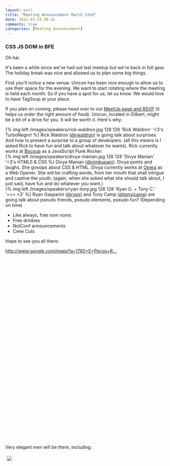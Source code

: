 ```yaml
---
layout: post
title: "Meeting Announcement March 22nd"
date: 2012-03-15 08:45
comments: true
categories: [Meeting Announcement]
---
```


### CSS JS DOM in BFE

<p>Oh hai.</p>
<p>It's been a while since we've had out last meetup but we're back in full gear. The holiday break was nice and allowed us to plan some big things.</p>
<p>First you'll notice a new venue. Unicon has been nice enough to allow us to use their space for the evening. We want to start rotating where the meeting is held each month. So if you have a spot for us, let us know. We would love to have TagSoup at your place.</p>
<p>If you plan on coming, please head over to out <a href="http://www.meetup.com/PHX-Tag-Soup/events/56346612/">MeetUp page and RSVP</a> (it helps us order the right amount of food). Unicon, located in Gilbert, might be a bit of a drive for you. It will be worth it. Here's why:</p>

<div class="clearfix">
{% img left /images/speakers/rick-waldron.jpg 128 128 'Rick Waldron' '<3's TurboNegro! %}
Rick Waldron (<a href="http://twitter.com/#!/rwaldron">@rwaldron</a>) is going talk about surprises. And how to present a surprise to a group of developers. (all this means is I asked Rick to have fun and talk about whatever he wants). Rick currently works at <a href="http://bocoup.com/">Bocoup</a> as a JavaScript Punk Rocker.
</div>

<div class="clearfix">
{% img left /images/speakers/divya-manian.jpg 128 128 'Divya Manian' '<3's HTML5 & CSS %}
Divya Manian (<a href="http://twitter.com/#!/nimbupani">@nimbupani</a>). Divya points and laughs. She gossips about CSS & HTML. Divya currently works at <a href="http://www.opera.com/">Opera</a> as a Web Opener. She will be crafting words, from her mouth that shall intrigue and captive the youth. (again, when she asked what she should talk about, I just said, have fun and do whatever you want.)
</div>

<div class="clearfix">
{% img left /images/speakers/ryan-tony.jpg 128 128 'Ryan G. + Tony C.' '=== <3' %}
Ryan Gasparini (<a href="http://twitter.com/#!/rxgx">@rxgx</a>) and Tony Camp (<a href="http://twitter.com/#!/tonyjcamp">@tonyjcamp</a>) are going talk about pseudo friends, pseudo elements, pseudo fun? (Depending on time)
</div>
<!-- more -->
<ul>
	<li>Like always, free nom noms</li>
	<li>Free drinkies</li>
	<li>NotConf announcements</li>
	<li>Crew Cuts</li>
</ul>
<p>Hope to see you all there:</p>
<p><a href="http://www.google.com/maps?q=1760+E+Pecos+Rd,+Gilbert,+AZ+85295&amp;hl=en&amp;ll=33.337412,-111.800995&amp;spn=0.14112,0.242386&amp;sll=37.0625,-95.677068&amp;sspn=34.259599,62.050781&amp;oq=1760&amp;hnear=1760+E+Pecos+Rd,+Gilbert,+Arizona+85295&amp;t=h&amp;z=12">http://www.google.com/maps?q=1760+E+Pecos+R...</a></p>
<div style="margin: 0 0 600px;"></div>
<p>Very elegant men will be there, including:</p>
<p><img src="http://photos4.meetupstatic.com/photos/event/2/3/3/4/event_101409012.jpeg" border="0" style="max-height: 700px; max-width: 700px; margin: 5px; float: none;" /></p>
